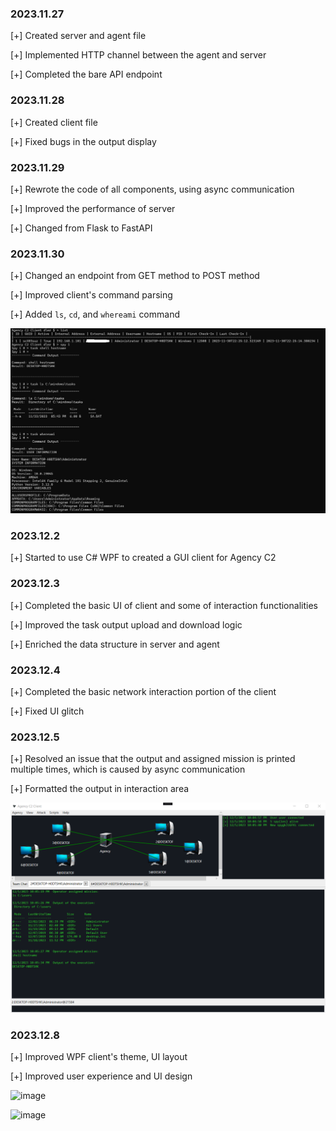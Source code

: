 ### 2023.11.27
[+] Created server and agent file

[+] Implemented HTTP channel between the agent and server

[+] Completed the bare API endpoint

### 2023.11.28
[+] Created client file

[+] Fixed bugs in the output display

### 2023.11.29
[+] Rewrote the code of all components, using async communication

[+] Improved the performance of server

[+] Changed from Flask to FastAPI

### 2023.11.30
[+] Changed an endpoint from GET method to POST method

[+] Improved client's command parsing

[+] Added `ls`, `cd`, and `whereami` command

![image](/screenshot/agency.jpg)

### 2023.12.2
[+] Started to use C# WPF to created a GUI client for Agency C2

### 2023.12.3
[+] Completed the basic UI of client and some of interaction functionalities

[+] Improved the task output upload and download logic

[+] Enriched the data structure in server and agent


### 2023.12.4
[+] Completed the basic network interaction portion of the client

[+] Fixed UI glitch


### 2023.12.5
[+] Resolved an issue that the output and assigned mission is printed multiple times, which is caused by async communication

[+] Formatted the output in interaction area

![image](/screenshot/12.5.update.png)


### 2023.12.8
[+] Improved WPF client's theme, UI layout

[+] Improved user experience and UI design

![image](/screenshot/wpfui1.png)

![image](/screenshot/wpfui2.png)

